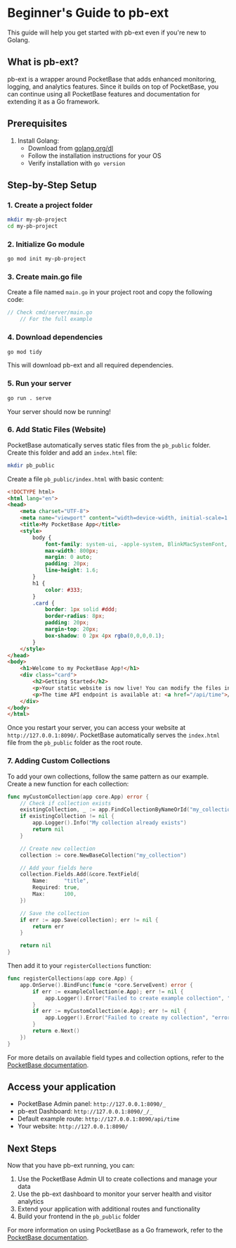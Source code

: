 # Beginner's Guide to pb-ext

This guide will help you get started with pb-ext even if you're new to Golang.

## What is pb-ext?

pb-ext is a wrapper around PocketBase that adds enhanced monitoring, logging, and analytics features. Since it builds on top of PocketBase, you can continue using all PocketBase features and documentation for extending it as a Go framework.

## Prerequisites

1. Install Golang:
   - Download from [golang.org/dl](https://go.dev/dl/)
   - Follow the installation instructions for your OS
   - Verify installation with `go version`

## Step-by-Step Setup

### 1. Create a project folder

```bash
mkdir my-pb-project
cd my-pb-project
```

### 2. Initialize Go module

```bash
go mod init my-pb-project
```

### 3. Create main.go file

Create a file named `main.go` in your project root and copy the following code:

```go
// Check cmd/server/main.go
	// For the full example
```

### 4. Download dependencies

```bash
go mod tidy
```

This will download pb-ext and all required dependencies.

### 5. Run your server

```bash
go run . serve
```

Your server should now be running!

### 6. Add Static Files (Website)

PocketBase automatically serves static files from the `pb_public` folder. Create this folder and add an `index.html` file:

```bash
mkdir pb_public
```

Create a file `pb_public/index.html` with basic content:

```html
<!DOCTYPE html>
<html lang="en">
<head>
    <meta charset="UTF-8">
    <meta name="viewport" content="width=device-width, initial-scale=1.0">
    <title>My PocketBase App</title>
    <style>
        body {
            font-family: system-ui, -apple-system, BlinkMacSystemFont, 'Segoe UI', Roboto, Oxygen, Ubuntu, Cantarell, sans-serif;
            max-width: 800px;
            margin: 0 auto;
            padding: 20px;
            line-height: 1.6;
        }
        h1 {
            color: #333;
        }
        .card {
            border: 1px solid #ddd;
            border-radius: 8px;
            padding: 20px;
            margin-top: 20px;
            box-shadow: 0 2px 4px rgba(0,0,0,0.1);
        }
    </style>
</head>
<body>
    <h1>Welcome to my PocketBase App!</h1>
    <div class="card">
        <h2>Getting Started</h2>
        <p>Your static website is now live! You can modify the files in the <code>pb_public</code> folder to build your frontend.</p>
        <p>The time API endpoint is available at: <a href="/api/time">/api/time</a></p>
    </div>
</body>
</html>
```

Once you restart your server, you can access your website at `http://127.0.0.1:8090/`. PocketBase automatically serves the `index.html` file from the `pb_public` folder as the root route.

### 7. Adding Custom Collections

To add your own collections, follow the same pattern as our example. Create a new function for each collection:

```go
func myCustomCollection(app core.App) error {
    // Check if collection exists
    existingCollection, _ := app.FindCollectionByNameOrId("my_collection")
    if existingCollection != nil {
        app.Logger().Info("My collection already exists")
        return nil
    }

    // Create new collection
    collection := core.NewBaseCollection("my_collection")

    // Add your fields here
    collection.Fields.Add(&core.TextField{
        Name:     "title",
        Required: true,
        Max:      100,
    })

    // Save the collection
    if err := app.Save(collection); err != nil {
        return err
    }

    return nil
}
```

Then add it to your `registerCollections` function:

```go
func registerCollections(app core.App) {
    app.OnServe().BindFunc(func(e *core.ServeEvent) error {
        if err := exampleCollection(e.App); err != nil {
            app.Logger().Error("Failed to create example collection", "error", err)
        }
        if err := myCustomCollection(e.App); err != nil {
            app.Logger().Error("Failed to create my collection", "error", err)
        }
        return e.Next()
    })
}
```

For more details on available field types and collection options, refer to the [PocketBase documentation](https://pocketbase.io/docs/collections/).

## Access your application

- PocketBase Admin panel: `http://127.0.0.1:8090/_`
- pb-ext Dashboard: `http://127.0.0.1:8090/_/_`
- Default example route: `http://127.0.0.1:8090/api/time`
- Your website: `http://127.0.0.1:8090/`

## Next Steps

Now that you have pb-ext running, you can:

1. Use the PocketBase Admin UI to create collections and manage your data
2. Use the pb-ext dashboard to monitor your server health and visitor analytics
3. Extend your application with additional routes and functionality
4. Build your frontend in the `pb_public` folder

For more information on using PocketBase as a Go framework, refer to the [PocketBase documentation](https://pocketbase.io/docs/go-overview/).
